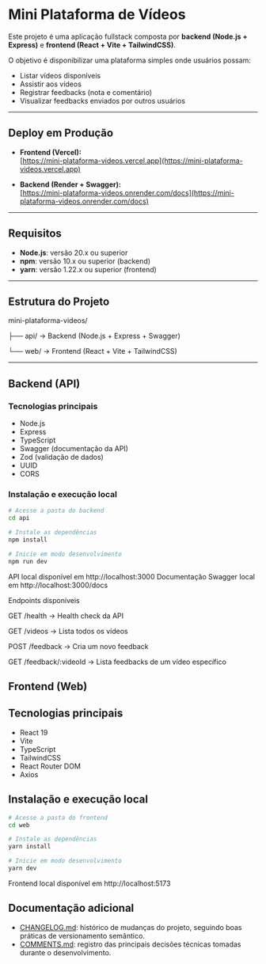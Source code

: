 # Mini Plataforma de Vídeos

Este projeto é uma aplicação fullstack composta por **backend (Node.js + Express)** e **frontend (React + Vite + TailwindCSS)**.  

O objetivo é disponibilizar uma plataforma simples onde usuários possam:
- Listar vídeos disponíveis  
- Assistir aos vídeos  
- Registrar feedbacks (nota e comentário)  
- Visualizar feedbacks enviados por outros usuários  

---

## Deploy em Produção

- **Frontend (Vercel):**  
  [https://mini-plataforma-videos.vercel.app](https://mini-plataforma-videos.vercel.app)

- **Backend (Render + Swagger):**  
  [https://mini-plataforma-videos.onrender.com/docs](https://mini-plataforma-videos.onrender.com/docs)

---

## Requisitos

- **Node.js**: versão 20.x ou superior  
- **npm**: versão 10.x ou superior (backend)  
- **yarn**: versão 1.22.x ou superior (frontend)  

---

## Estrutura do Projeto
mini-plataforma-videos/

├── api/ → Backend (Node.js + Express + Swagger)

└── web/ → Frontend (React + Vite + TailwindCSS)

---

## Backend (API)

### Tecnologias principais
- Node.js  
- Express  
- TypeScript  
- Swagger (documentação da API)  
- Zod (validação de dados)  
- UUID  
- CORS  

### Instalação e execução local
```bash
# Acesse a pasta do backend
cd api

# Instale as dependências
npm install

# Inicie em modo desenvolvimento
npm run dev
```
API local disponível em http://localhost:3000
Documentação Swagger local em http://localhost:3000/docs

Endpoints disponíveis

GET /health → Health check da API

GET /videos → Lista todos os vídeos

POST /feedback → Cria um novo feedback

GET /feedback/:videoId → Lista feedbacks de um vídeo específico

## Frontend (Web)
## Tecnologias principais

- React 19
- Vite
- TypeScript
- TailwindCSS
- React Router DOM
- Axios

## Instalação e execução local

```bash
# Acesse a pasta do frontend
cd web

# Instale as dependências
yarn install

# Inicie em modo desenvolvimento
yarn dev
```

Frontend local disponível em http://localhost:5173

## Documentação adicional

- [CHANGELOG.md](./CHANGELOG.md): histórico de mudanças do projeto, seguindo boas práticas de versionamento semântico.
- [COMMENTS.md](./COMMENTS.md): registro das principais decisões técnicas tomadas durante o desenvolvimento.
